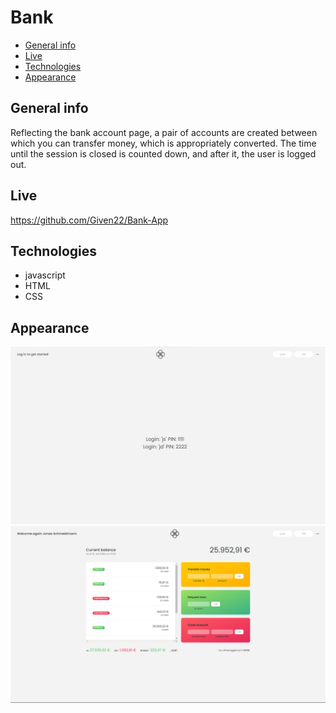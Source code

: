 # Bank

* [General info](#general-info)
* [Live](#live)
* [Technologies](#technologies)
* [Appearance](#appearance)

## General info
  
  Reflecting the bank account page, a pair of accounts are created between which you can transfer money, which is appropriately converted. The time until the session is closed is counted down, and after it, the user is logged out.
  
## Live

  https://github.com/Given22/Bank-App

## Technologies
  
  * javascript
  * HTML
  * CSS
  
## Appearance

  ![main](/screens/main.PNG) 
  ![logged](/screens/log.PNG)
